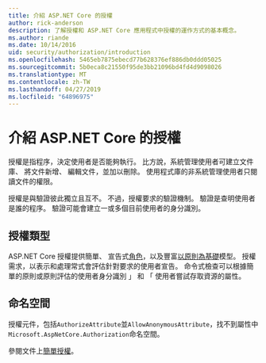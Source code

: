 ```yaml
---
title: 介紹 ASP.NET Core 的授權
author: rick-anderson
description: 了解授權和 ASP.NET Core 應用程式中授權的運作方式的基本概念。
ms.author: riande
ms.date: 10/14/2016
uid: security/authorization/introduction
ms.openlocfilehash: 5465eb7875ebecd77b628376ef886db0ddd05025
ms.sourcegitcommit: 5b0eca8c21550f95de3bb21096bd4fd4d9098026
ms.translationtype: MT
ms.contentlocale: zh-TW
ms.lasthandoff: 04/27/2019
ms.locfileid: "64896975"
---
```

# <a name="introduction-to-authorization-in-aspnet-core"></a>介紹 ASP.NET Core 的授權

<a name="security-authorization-introduction"></a>

授權是指程序，決定使用者是否能夠執行。 比方說，系統管理使用者可建立文件庫、 將文件新增、 編輯文件，並加以刪除。 使用程式庫的非系統管理使用者只閱讀文件的權限。

授權是與驗證彼此獨立且互不。 不過，授權要求的驗證機制。 驗證是查明使用者是誰的程序。 驗證可能會建立一或多個目前使用者的身分識別。

## <a name="authorization-types"></a>授權類型

ASP.NET Core 授權提供簡單、 宣告式[角色](xref:security/authorization/roles)，以及豐富[以原則為基礎](xref:security/authorization/policies)模型。 授權需求，以表示和處理常式會評估針對要求的使用者宣告。 命令式檢查可以根據簡單的原則或原則評估的使用者身分識別 」 和 「 使用者嘗試存取資源的屬性。

## <a name="namespaces"></a>命名空間

授權元件，包括`AuthorizeAttribute`並`AllowAnonymousAttribute`，找不到屬性中`Microsoft.AspNetCore.Authorization`命名空間。

參閱文件上[簡單授權](xref:security/authorization/simple)。
